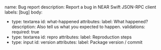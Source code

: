 name: Bug report
description: Report a bug in NEAR Swift JSON-RPC client
labels: [bug]
body:
  - type: textarea
    id: what-happened
    attributes:
      label: What happened?
      description: Also tell us what you expected to happen.
    validations:
      required: true
  - type: textarea
    id: repro
    attributes:
      label: Reproduction steps
  - type: input
    id: version
    attributes:
      label: Package version / commit
